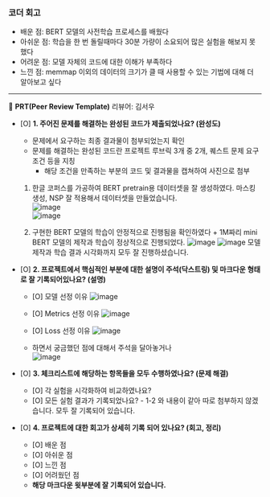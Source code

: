 ### 코더 회고
- 배운 점: BERT 모델의 사전학습 프로세스를 배웠다
- 아쉬운 점: 학습을 한 번 돌릴때마다 30분 가량이 소요되어 많은 실험을 해보지 못 했다
- 어려운 점: 모델 자체의 코드에 대한 이해가 부족하다
- 느낀 점: memmap 이외의 데이터의 크기가 클 때 사용할 수 있는 기법에 대해 더 알아보고 싶다 

---
🔑 **PRT(Peer Review Template)**
리뷰어: 김서우

- [O]  **1. 주어진 문제를 해결하는 완성된 코드가 제출되었나요? (완성도)**
    - 문제에서 요구하는 최종 결과물이 첨부되었는지 확인
    - 문제를 해결하는 완성된 코드란 프로젝트 루브릭 3개 중 2개, 
    퀘스트 문제 요구조건 등을 지칭
        - 해당 조건을 만족하는 부분의 코드 및 결과물을 캡쳐하여 사진으로 첨부
    1. 한글 코퍼스를 가공하여 BERT pretrain용 데이터셋을 잘 생성하였다.
           마스킹 생성, NSP 잘 적용해서 데이터셋을 만들었습니다.   
           ![image](https://github.com/user-attachments/assets/6352cb18-6860-4d1d-8fca-90d419fd68fb)   
           ![image](https://github.com/user-attachments/assets/4dfbf5fb-ed69-406b-8687-9ec687f99c40)
       
    2. 구현한 BERT 모델의 학습이 안정적으로 진행됨을 확인하였다 + 1M짜리 mini BERT 모델의 제작과 학습이 정상적으로 진행되었다.
           ![image](https://github.com/user-attachments/assets/346c6e06-7101-4411-b540-79535b50d9df)
           ![image](https://github.com/user-attachments/assets/510bb63a-bc52-467d-bc3a-fa818bd0c026)
           모델 제작과 학습 결과 시각화까지 모두 잘 진행하셨습니다. 


- [O]  **2. 프로젝트에서 핵심적인 부분에 대한 설명이 주석(닥스트링) 및 마크다운 형태로 잘 기록되어있나요? (설명)**
    - [O]  모델 선정 이유
          ![image](https://github.com/user-attachments/assets/cad0e22b-ca6c-4a33-8155-5d3993a2afaa)

    - [O]  Metrics 선정 이유
         ![image](https://github.com/user-attachments/assets/0768b82f-d176-40d8-92a9-244e5aad27c9)

    - [O]  Loss 선정 이유
        ![image](https://github.com/user-attachments/assets/3c5c77a5-1ca8-4da0-a8e4-fcd45997b78c)

    - 하면서 궁금했던 점에 대해서 주석을 달아놓거나   
        ![image](https://github.com/user-attachments/assets/f9fb9780-cc2f-4daf-874b-6626b5ae6ee1)


- [O]  **3. 체크리스트에 해당하는 항목들을 모두 수행하였나요? (문제 해결)**
    - [O]  각 실험을 시각화하여 비교하였나요?  
    - [O]  모든 실험 결과가 기록되었나요?
          - 1-2 와 내용이 같아 따로 첨부하지 않겠습니다. 모두 잘 기록되어 있습니다. 

- [O]  **4. 프로젝트에 대한 회고가 상세히 기록 되어 있나요? (회고, 정리)**
    - [O]  배운 점
    - [O]  아쉬운 점
    - [O]  느낀 점
    - [O]  어려웠던 점
    - **해당 마크다운 윗부분에 잘 기록되어 있습니다.**
